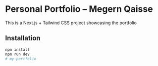 # Personal Portfolio – Megern Qaisse

This is a Next.js + Tailwind CSS project showcasing the portfolio

## Installation

```bash
npm install
npm run dev
#   m y - p o r t f o l i o 
 
 
